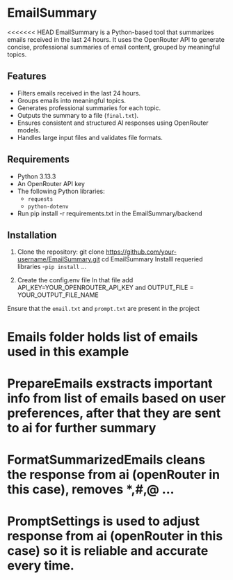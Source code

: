 # EmailSummary

<<<<<<< HEAD
EmailSummary is a Python-based tool that summarizes emails received in the last 24 hours. It uses the OpenRouter API to generate concise, professional summaries of email content, grouped by meaningful topics.

## Features

- Filters emails received in the last 24 hours.
- Groups emails into meaningful topics.
- Generates professional summaries for each topic.
- Outputs the summary to a file (`final.txt`).
- Ensures consistent and structured AI responses using OpenRouter models.
- Handles large input files and validates file formats.

## Requirements

- Python 3.13.3
- An OpenRouter API key
- The following Python libraries:
  - `requests`
  - `python-dotenv`
- Run pip install -r requirements.txt in the EmailSummary/backend

## Installation

1. Clone the repository:
     git clone https://github.com/your-username/EmailSummary.git
     cd EmailSummary
     Installl requeried libraries
        -`pip install` ...

2.  Create the config.env file
      In that file add API_KEY=YOUR_OPENROUTER_API_KEY
      and OUTPUT_FILE = YOUR_OUTPUT_FILE_NAME

Ensure that the `email.txt` and `prompt.txt` are present in the project


# Emails folder holds list of emails used in this example 

# PrepareEmails exstracts important info from list of emails based on user preferences, after that they are sent to ai for further summary

# FormatSummarizedEmails cleans the response from ai (openRouter in this case), removes *,#,@ ...

# PromptSettings is used to adjust response from ai (openRouter in this case) so it is reliable and accurate every time.